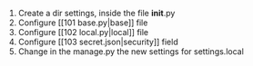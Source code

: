 1. Create a dir settings, inside the file __init__.py
2. Configure [[101 base.py|base]] file
3. Configure [[102 local.py|local]] file
4. Configure [[103 secret.json|security]] field
5. Change in the manage.py the new settings for settings.local
